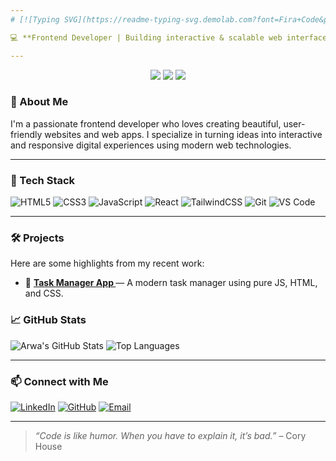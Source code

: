 ```yaml
---
# [![Typing SVG](https://readme-typing-svg.demolab.com?font=Fira+Code&pause=1000&width=435&lines=👋+Hi,+I'm+Arwa+Khalid)](https://git.io/typing-svg)

💻 **Frontend Developer | Building interactive & scalable web interfaces | Creative Coder**

---
```

<p align="center">
 <a href="https://instagram.com/arworyy"><img src="https://img.shields.io/badge/instagram-E4405F?style=for-the-badge&logo=instagram&logoColor=white" /></a>
  <a href="https://linkedin.com/in/arwa-khalid-5914792b3"><img src="https://img.shields.io/badge/linkedin-0077B5?style=for-the-badge&logo=linkedin&logoColor=white" /></a>
  <a href="https://www.facebook.com/share/16k2W9Nmi9/"><img src="https://img.shields.io/badge/Facebook-1877F2?style=for-the-badge&logo=facebook&logoColor=white" /></a>
</p>

### 🧠 About Me

I'm a passionate frontend developer who loves creating beautiful, user-friendly websites and web apps. I specialize in turning ideas into interactive and responsive digital experiences using modern web technologies.

---

### 🚀 Tech Stack

![HTML5](https://img.shields.io/badge/-HTML5-E34F26?style=flat&logo=html5&logoColor=white)
![CSS3](https://img.shields.io/badge/-CSS3-1572B6?style=flat&logo=css3)
![JavaScript](https://img.shields.io/badge/-JavaScript-F7DF1E?style=flat&logo=javascript&logoColor=black)
![React](https://img.shields.io/badge/-React-61DAFB?style=flat&logo=react)
![TailwindCSS](https://img.shields.io/badge/-TailwindCSS-06B6D4?style=flat&logo=tailwindcss)
![Git](https://img.shields.io/badge/-Git-F05032?style=flat&logo=git&logoColor=white)
![VS Code](https://img.shields.io/badge/-VS%20Code-007ACC?style=flat&logo=visual-studio-code)

---

### 🛠 Projects

Here are some highlights from my recent work:


- 📝 **[ Task Manager App ](https://github.com/ArwaKhalidd/Task_Manager)** — A modern task manager using pure JS, HTML, and CSS.

### 📈 GitHub Stats

![Arwa's GitHub Stats](https://github-readme-stats.vercel.app/api?username=ArwaKhalidd&show_icons=true&theme=tokyonight)
![Top Languages](https://github-readme-stats.vercel.app/api/top-langs/?username=ArwaKhalidd&layout=compact&theme=tokyonight)

---

### 📫 Connect with Me

[![LinkedIn](https://img.shields.io/badge/-LinkedIn-0077B5?style=flat&logo=linkedin&logoColor=white)](https://linkedin.com/in/arwa-khalid-5914792b3)
[![GitHub](https://img.shields.io/badge/-GitHub-181717?style=flat&logo=github)](https://github.com/ArwaKhalidd)
[![Email](https://img.shields.io/badge/-Email-D14836?style=flat&logo=gmail&logoColor=white)](mailto:arwa.rorokh25@gmail.com)

---

> *“Code is like humor. When you have to explain it, it’s bad.”* – Cory House


